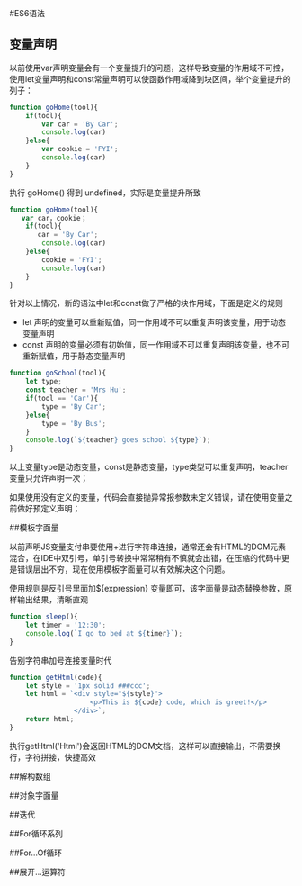 #ES6语法

## 变量声明

以前使用var声明变量会有一个变量提升的问题，这样导致变量的作用域不可控，使用let变量声明和const常量声明可以使函数作用域降到块区间，举个变量提升的列子：

```js
function goHome(tool){
	if(tool){
		var car = 'By Car';
		console.log(car)
	}else{
		var cookie = 'FYI';
		console.log(car)
	}
}
```

执行 goHome() 得到 undefined，实际是变量提升所致

```js
function goHome(tool){
   var car，cookie；
	if(tool){
	   car = 'By Car';
		console.log(car)
	}else{
		cookie = 'FYI';
		console.log(car)
	}
}
```

针对以上情况，新的语法中let和const做了严格的块作用域，下面是定义的规则

* let 声明的变量可以重新赋值，同一作用域不可以重复声明该变量，用于动态变量声明
* const 声明的变量必须有初始值，同一作用域不可以重复声明该变量，也不可重新赋值，用于静态变量声明

```js
function goSchool(tool){
	let type;
	const teacher = 'Mrs Hu';
	if(tool == 'Car'){
		type = 'By Car';
	}else{
		type = 'By Bus';
	}
	console.log(`${teacher} goes school ${type}`);
}
```

以上变量type是动态变量，const是静态变量，type类型可以重复声明，teacher变量只允许声明一次；

如果使用没有定义的变量，代码会直接抛异常报参数未定义错误，请在使用变量之前做好预定义声明；

##模板字面量

以前声明JS变量支付串要使用+进行字符串连接，通常还会有HTML的DOM元素混合，在IDE中双引号，单引号转换中常常稍有不慎就会出错，在压缩的代码中更是错误层出不穷，现在使用模板字面量可以有效解决这个问题。

使用规则是反引号里面加${expression} 变量即可，该字面量是动态替换参数，原样输出结果，清晰直观

```js
function sleep(){
	let timer = '12:30';
	console.log(`I go to bed at ${timer}`);
}
```
告别字符串加号连接变量时代

```js
function getHtml(code){
	let style = '1px solid ###ccc';
	let html = `<div style="${style}">
					<p>This is ${code} code, which is greet!</p>
				</div>`;
	return html;
}
```

执行getHtml('Html')会返回HTML的DOM文档，这样可以直接输出，不需要换行，字符拼接，快捷高效

##解构数组

##对象字面量

##迭代

##For循环系列

##For...Of循环

##展开...运算符




